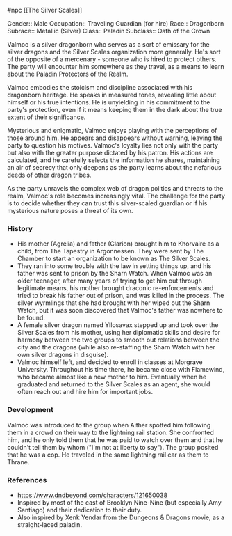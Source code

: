  #npc [[The Silver Scales]]

Gender:: Male
Occupation:: Traveling Guardian (for hire)
Race:: Dragonborn
Subrace:: Metallic (Silver)
Class:: Paladin
Subclass:: Oath of the Crown

Valmoc is a silver dragonborn who serves as a sort of emissary for the silver dragons and the Silver Scales organization more generally. He's sort of the opposite of a mercenary - someone who is hired to protect others. The party will encounter him somewhere as they travel, as a means to learn about the Paladin Protectors of the Realm.

Valmoc embodies the stoicism and discipline associated with his dragonborn heritage. He speaks in measured tones, revealing little about himself or his true intentions. He is unyielding in his commitment to the party's protection, even if it means keeping them in the dark about the true extent of their significance.

Mysterious and enigmatic, Valmoc enjoys playing with the perceptions of those around him. He appears and disappears without warning, leaving the party to question his motives. Valmoc's loyalty lies not only with the party but also with the greater purpose dictated by his patron. His actions are calculated, and he carefully selects the information he shares, maintaining an air of secrecy that only deepens as the party learns about the nefarious deeds of other dragon tribes.

As the party unravels the complex web of dragon politics and threats to the realm, Valmoc's role becomes increasingly vital. The challenge for the party is to decide whether they can trust this silver-scaled guardian or if his mysterious nature poses a threat of its own.

### History

* His mother (Agrelia) and father (Clarion) brought him to Khorvaire as a child, from The Tapestry in Argonnessen. They were sent by The Chamber to start an organization to be known as The Silver Scales.
* They ran into some trouble with the law in setting things up, and his father was sent to prison by the Sharn Watch. When Valmoc was an older teenager, after many years of trying to get him out through legitimate means, his mother brought draconic re-enforcements and tried to break his father out of prison, and was killed in the process. The silver wyrmlings that she had brought with her wiped out the Sharn Watch, but it was soon discovered that Valmoc's father was nowhere to be found.
* A female silver dragon named Yllosavax stepped up and took over the Silver Scales from his mother, using her diplomatic skills and desire for harmony between the two groups to smooth out relations between the city and the dragons (while also re-staffing the Sharn Watch with her own silver dragons in disguise).
* Valmoc himself left, and decided to enroll in classes at Morgrave University. Throughout his time there, he became close with Flamewind, who became almost like a new mother to him. Eventually when he graduated and returned to the Silver Scales as an agent, she would often reach out and hire him for important jobs.

### Development

Valmoc was introduced to the group when Aither spotted him following them in a crowd on their way to the lightning rail station. She confronted him, and he only told them that he was paid to watch over them and that he couldn't tell them by whom ("I'm not at liberty to say"). The group posited that he was a cop. He traveled in the same lightning rail car as them to Thrane.

### References

* https://www.dndbeyond.com/characters/121650038
* Inspired by most of the cast of Brooklyn Nine-Nine (but especially Amy Santiago) and their dedication to their duty.
* Also inspired by Xenk Yendar from the Dungeons & Dragons movie, as a straight-laced paladin.
